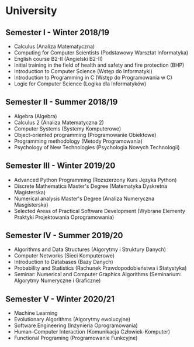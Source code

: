 # University
## Semester I - Winter 2018/19
- Calculus (Analiza Matematyczna)
- Computing for Computer Scientists (Podstawowy Warsztat Informatyka)
- English course B2-II (Angielski B2-II)
- Initial training in the field of health and safety and fire protection (BHP)
- Introduction to Computer Science (Wstęp do Informatyki)
- Introduction to Programming in C (Wstęp do Programowania w C)
- Logic for Computer Science (Logika dla Informatyków)

## Semester II - Summer 2018/19
- Algebra (Algebra)
- Calculus 2 (Analiza Matematyczna 2)
- Computer Systems (Systemy Komputerowe)
- Object-oriented programming (Programowanie Obiektowe)
- Programming methodology (Metody Programowania)
- Psychology of New Technologies (Psychologia Nowych Technologii)

## Semester III - Winter 2019/20
- Advanced Python Programming (Rozszerzony Kurs Języka Python)
- Discrete Mathematics Master's Degree (Matematyka Dyskretna Magisterska)
- Numerical analysis Master's Degree (Analiza Numeryczna Masgisterska)
- Selected Areas of Practical Software Development (Wybrane Elementy Praktyki Projektowania Oprogramowania)

## Semester IV - Summer 2019/20
- Algorithms and Data Structures (Algorytmy i Struktury Danych)
- Computer Networks (Sieci Komputerowe)
- Introduction to Databases (Bazy Danych)
- Probability and Statistics (Rachunek Prawdopodobieństwa i Statystyka)
- Seminar: Numerical and Computer Graphics Algorithms (Seminarium: Algorytmy Numeryczne i Graficzne)

## Semester V - Winter 2020/21
- Machine Learning
- Evolutionary Algorithms (Algorytmy ewolucyjne)
- Software Engineering (Inżynieria Oprogramowania)
- Human–Computer Interaction (Komunikacja Człowiek-Komputer)
- Functional Programing (Programowanie Funkcyjne)
